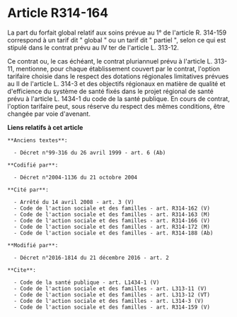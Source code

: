 # Article R314-164

La part du forfait global relatif aux soins prévue au 1° de l'article R. 314-159 correspond à un tarif dit " global " ou un
tarif dit " partiel ", selon ce qui est stipulé dans le contrat prévu au IV ter de l'article L. 313-12. 

Ce contrat ou, le cas échéant, le contrat pluriannuel prévu à l'article L. 313-11, mentionne, pour chaque établissement
couvert par le contrat, l'option tarifaire choisie dans le respect des dotations régionales limitatives prévues au II de
l'article L. 314-3 et des objectifs régionaux en matière de qualité et d'efficience du système de santé fixés dans le projet
régional de santé prévu à l'article L. 1434-1 du code de la santé publique. En cours de contrat, l'option tarifaire peut,
sous réserve du respect des mêmes conditions, être changée par voie d'avenant.

**Liens relatifs à cet article**

	**Anciens textes**:

	  - Décret n°99-316 du 26 avril 1999 - art. 6 (Ab)

	**Codifié par**:

	  - Décret n°2004-1136 du 21 octobre 2004

	**Cité par**:

	  - Arrêté du 14 avril 2008 - art. 3 (V)
	  - Code de l'action sociale et des familles - art. R314-162 (V)
	  - Code de l'action sociale et des familles - art. R314-163 (M)
	  - Code de l'action sociale et des familles - art. R314-166 (V)
	  - Code de l'action sociale et des familles - art. R314-172 (M)
	  - Code de l'action sociale et des familles - art. R314-188 (Ab)

	**Modifié par**:

	  - Décret n°2016-1814 du 21 décembre 2016 - art. 2

	**Cite**:

	  - Code de la santé publique - art. L1434-1 (V)
	  - Code de l'action sociale et des familles - art. L313-11 (V)
	  - Code de l'action sociale et des familles - art. L313-12 (VT)
	  - Code de l'action sociale et des familles - art. L314-3 (V)
	  - Code de l'action sociale et des familles - art. R314-159 (V)

